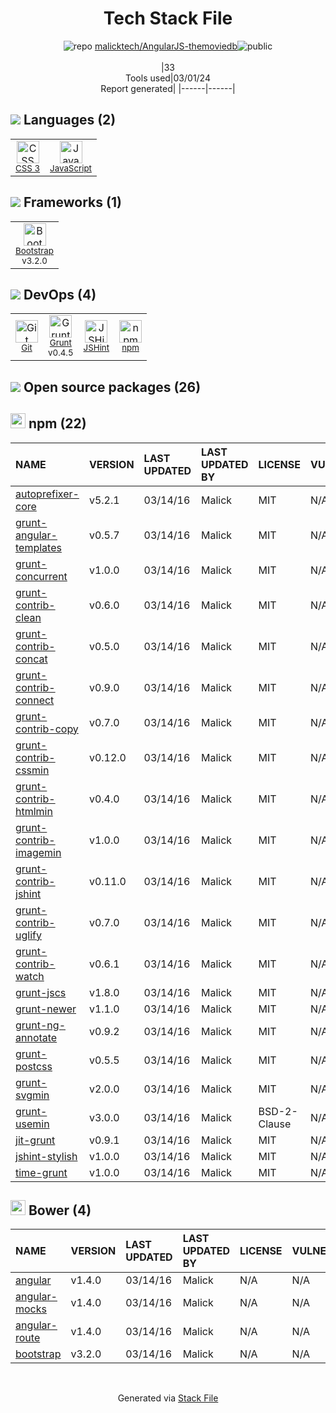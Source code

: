 <!--
&lt;--- Readme.md Snippet without images Start ---&gt;
## Tech Stack
malicktech/AngularJS-themoviedb is built on the following main stack:

- [JavaScript](https://developer.mozilla.org/en-US/docs/Web/JavaScript) – Languages
- [Bootstrap](http://getbootstrap.com/) – Front-End Frameworks
- [Grunt](http://gruntjs.com/) – JS Build Tools / JS Task Runners
- [JSHint](http://www.jshint.com/about/) – Code Review

Full tech stack [here](/techstack.md)

&lt;--- Readme.md Snippet without images End ---&gt;

&lt;--- Readme.md Snippet with images Start ---&gt;
## Tech Stack
malicktech/AngularJS-themoviedb is built on the following main stack:

- <img width='25' height='25' src='https://img.stackshare.io/service/1209/javascript.jpeg' alt='JavaScript'/> [JavaScript](https://developer.mozilla.org/en-US/docs/Web/JavaScript) – Languages
- <img width='25' height='25' src='https://img.stackshare.io/service/1101/C9QJ7V3X.png' alt='Bootstrap'/> [Bootstrap](http://getbootstrap.com/) – Front-End Frameworks
- <img width='25' height='25' src='https://img.stackshare.io/service/845/falgg2jybmhgk16y62lr.png' alt='Grunt'/> [Grunt](http://gruntjs.com/) – JS Build Tools / JS Task Runners
- <img width='25' height='25' src='https://img.stackshare.io/service/1945/mzh2bRes_400x400.png' alt='JSHint'/> [JSHint](http://www.jshint.com/about/) – Code Review

Full tech stack [here](/techstack.md)

&lt;--- Readme.md Snippet with images End ---&gt;
-->
<div align="center">

# Tech Stack File
![](https://img.stackshare.io/repo.svg "repo") [malicktech/AngularJS-themoviedb](https://github.com/malicktech/AngularJS-themoviedb)![](https://img.stackshare.io/public_badge.svg "public")
<br/><br/>
|33<br/>Tools used|03/01/24 <br/>Report generated|
|------|------|
</div>

## <img src='https://img.stackshare.io/languages.svg'/> Languages (2)
<table><tr>
  <td align='center'>
  <img width='36' height='36' src='https://img.stackshare.io/service/6727/css.png' alt='CSS 3'>
  <br>
  <sub><a href="https://developer.mozilla.org/en-US/docs/Web/CSS/CSS3">CSS 3</a></sub>
  <br>
  <sub></sub>
</td>

<td align='center'>
  <img width='36' height='36' src='https://img.stackshare.io/service/1209/javascript.jpeg' alt='JavaScript'>
  <br>
  <sub><a href="https://developer.mozilla.org/en-US/docs/Web/JavaScript">JavaScript</a></sub>
  <br>
  <sub></sub>
</td>

</tr>
</table>

## <img src='https://img.stackshare.io/frameworks.svg'/> Frameworks (1)
<table><tr>
  <td align='center'>
  <img width='36' height='36' src='https://img.stackshare.io/service/1101/C9QJ7V3X.png' alt='Bootstrap'>
  <br>
  <sub><a href="http://getbootstrap.com/">Bootstrap</a></sub>
  <br>
  <sub>v3.2.0</sub>
</td>

</tr>
</table>

## <img src='https://img.stackshare.io/devops.svg'/> DevOps (4)
<table><tr>
  <td align='center'>
  <img width='36' height='36' src='https://img.stackshare.io/service/1046/git.png' alt='Git'>
  <br>
  <sub><a href="http://git-scm.com/">Git</a></sub>
  <br>
  <sub></sub>
</td>

<td align='center'>
  <img width='36' height='36' src='https://img.stackshare.io/service/845/falgg2jybmhgk16y62lr.png' alt='Grunt'>
  <br>
  <sub><a href="http://gruntjs.com/">Grunt</a></sub>
  <br>
  <sub>v0.4.5</sub>
</td>

<td align='center'>
  <img width='36' height='36' src='https://img.stackshare.io/service/1945/mzh2bRes_400x400.png' alt='JSHint'>
  <br>
  <sub><a href="http://www.jshint.com/about/">JSHint</a></sub>
  <br>
  <sub></sub>
</td>

<td align='center'>
  <img width='36' height='36' src='https://img.stackshare.io/service/1120/lejvzrnlpb308aftn31u.png' alt='npm'>
  <br>
  <sub><a href="https://www.npmjs.com/">npm</a></sub>
  <br>
  <sub></sub>
</td>

</tr>
</table>


## <img src='https://img.stackshare.io/group.svg' /> Open source packages (26)</h2>

## <img width='24' height='24' src='https://img.stackshare.io/service/1120/lejvzrnlpb308aftn31u.png'/> npm (22)

|NAME|VERSION|LAST UPDATED|LAST UPDATED BY|LICENSE|VULNERABILITIES|
|:------|:------|:------|:------|:------|:------|
|[autoprefixer-core](https://www.npmjs.com/autoprefixer-core)|v5.2.1|03/14/16|Malick |MIT|N/A|
|[grunt-angular-templates](https://www.npmjs.com/grunt-angular-templates)|v0.5.7|03/14/16|Malick |MIT|N/A|
|[grunt-concurrent](https://www.npmjs.com/grunt-concurrent)|v1.0.0|03/14/16|Malick |MIT|N/A|
|[grunt-contrib-clean](https://www.npmjs.com/grunt-contrib-clean)|v0.6.0|03/14/16|Malick |MIT|N/A|
|[grunt-contrib-concat](https://www.npmjs.com/grunt-contrib-concat)|v0.5.0|03/14/16|Malick |MIT|N/A|
|[grunt-contrib-connect](https://www.npmjs.com/grunt-contrib-connect)|v0.9.0|03/14/16|Malick |MIT|N/A|
|[grunt-contrib-copy](https://www.npmjs.com/grunt-contrib-copy)|v0.7.0|03/14/16|Malick |MIT|N/A|
|[grunt-contrib-cssmin](https://www.npmjs.com/grunt-contrib-cssmin)|v0.12.0|03/14/16|Malick |MIT|N/A|
|[grunt-contrib-htmlmin](https://www.npmjs.com/grunt-contrib-htmlmin)|v0.4.0|03/14/16|Malick |MIT|N/A|
|[grunt-contrib-imagemin](https://www.npmjs.com/grunt-contrib-imagemin)|v1.0.0|03/14/16|Malick |MIT|N/A|
|[grunt-contrib-jshint](https://www.npmjs.com/grunt-contrib-jshint)|v0.11.0|03/14/16|Malick |MIT|N/A|
|[grunt-contrib-uglify](https://www.npmjs.com/grunt-contrib-uglify)|v0.7.0|03/14/16|Malick |MIT|N/A|
|[grunt-contrib-watch](https://www.npmjs.com/grunt-contrib-watch)|v0.6.1|03/14/16|Malick |MIT|N/A|
|[grunt-jscs](https://www.npmjs.com/grunt-jscs)|v1.8.0|03/14/16|Malick |MIT|N/A|
|[grunt-newer](https://www.npmjs.com/grunt-newer)|v1.1.0|03/14/16|Malick |MIT|N/A|
|[grunt-ng-annotate](https://www.npmjs.com/grunt-ng-annotate)|v0.9.2|03/14/16|Malick |MIT|N/A|
|[grunt-postcss](https://www.npmjs.com/grunt-postcss)|v0.5.5|03/14/16|Malick |MIT|N/A|
|[grunt-svgmin](https://www.npmjs.com/grunt-svgmin)|v2.0.0|03/14/16|Malick |MIT|N/A|
|[grunt-usemin](https://www.npmjs.com/grunt-usemin)|v3.0.0|03/14/16|Malick |BSD-2-Clause|N/A|
|[jit-grunt](https://www.npmjs.com/jit-grunt)|v0.9.1|03/14/16|Malick |MIT|N/A|
|[jshint-stylish](https://www.npmjs.com/jshint-stylish)|v1.0.0|03/14/16|Malick |MIT|N/A|
|[time-grunt](https://www.npmjs.com/time-grunt)|v1.0.0|03/14/16|Malick |MIT|N/A|


## <img width='24' height='24' src='https://img.stackshare.io/service/847/66db62603f426a8fc6664081811be6d4.png'/> Bower (4)

|NAME|VERSION|LAST UPDATED|LAST UPDATED BY|LICENSE|VULNERABILITIES|
|:------|:------|:------|:------|:------|:------|
|[angular](http://bower.io/angular)|v1.4.0|03/14/16|Malick |N/A|N/A|
|[angular-mocks](http://bower.io/angular-mocks)|v1.4.0|03/14/16|Malick |N/A|N/A|
|[angular-route](http://bower.io/angular-route)|v1.4.0|03/14/16|Malick |N/A|N/A|
|[bootstrap](http://bower.io/bootstrap)|v3.2.0|03/14/16|Malick |N/A|N/A|

<br/>
<div align='center'>

Generated via [Stack File](https://github.com/marketplace/stack-file)
